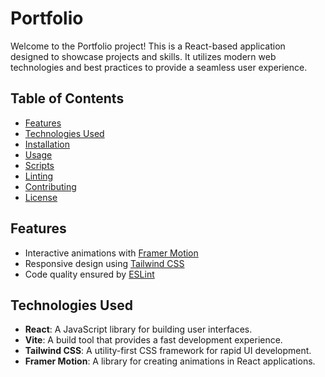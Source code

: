 # Portfolio

Welcome to the Portfolio project! This is a React-based application designed to showcase projects and skills. It utilizes modern web technologies and best practices to provide a seamless user experience.

## Table of Contents

- [Features](#features)
- [Technologies Used](#technologies-used)
- [Installation](#installation)
- [Usage](#usage)
- [Scripts](#scripts)
- [Linting](#linting)
- [Contributing](#contributing)
- [License](#license)

## Features

- Interactive animations with [Framer Motion](https://www.framer.com/motion/)
- Responsive design using [Tailwind CSS](https://tailwindcss.com/)
- Code quality ensured by [ESLint](https://eslint.org/)

## Technologies Used

- **React**: A JavaScript library for building user interfaces.
- **Vite**: A build tool that provides a fast development experience.
- **Tailwind CSS**: A utility-first CSS framework for rapid UI development.
- **Framer Motion**: A library for creating animations in React applications.
